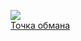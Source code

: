 ![](/books/Триллеры/Дэн%20Браун/Точка%20обмана.jpg)  
[Точка обмана](/books/Триллеры/Дэн%20Браун/Точка%20обмана)

